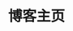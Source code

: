 ---
home: true
layout: BlogHome
icon: home
title: 博客主页
heroImage: /logo.svg
heroText: Memory's blog
heroFullScreen: true
tagline: ✊不积跬步，无以至千里；不积小流，无以成江海！
projects:
  - icon: project
    name: 项目名称
    desc: 项目详细描述
    link: https://你的项目链接

  - icon: book
    name: 书籍名称
    desc: 书籍详细描述
    link: https://你的书籍链接

  - icon: article
    name: 文章名称
    desc: 文章详细描述
    link: https://你的文章链接

  - icon: /logo.svg
    name: 自定义项目
    desc: 自定义详细介绍
    link: https://你的自定义链接

footer: 自定义你的页脚文字
---